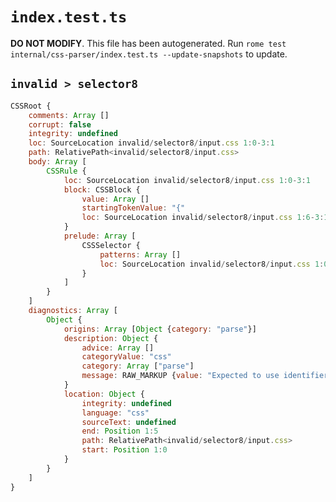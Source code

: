 # `index.test.ts`

**DO NOT MODIFY**. This file has been autogenerated. Run `rome test internal/css-parser/index.test.ts --update-snapshots` to update.

## `invalid > selector8`

```javascript
CSSRoot {
	comments: Array []
	corrupt: false
	integrity: undefined
	loc: SourceLocation invalid/selector8/input.css 1:0-3:1
	path: RelativePath<invalid/selector8/input.css>
	body: Array [
		CSSRule {
			loc: SourceLocation invalid/selector8/input.css 1:0-3:1
			block: CSSBlock {
				value: Array []
				startingTokenValue: "{"
				loc: SourceLocation invalid/selector8/input.css 1:6-3:1
			}
			prelude: Array [
				CSSSelector {
					patterns: Array []
					loc: SourceLocation invalid/selector8/input.css 1:0-1:6
				}
			]
		}
	]
	diagnostics: Array [
		Object {
			origins: Array [Object {category: "parse"}]
			description: Object {
				advice: Array []
				categoryValue: "css"
				category: Array ["parse"]
				message: RAW_MARKUP {value: "Expected to use identifier after <emphasis>#</emphasis>."}
			}
			location: Object {
				integrity: undefined
				language: "css"
				sourceText: undefined
				end: Position 1:5
				path: RelativePath<invalid/selector8/input.css>
				start: Position 1:0
			}
		}
	]
}
```
